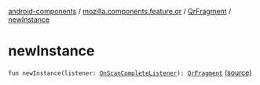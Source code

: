 [android-components](../../index.md) / [mozilla.components.feature.qr](../index.md) / [QrFragment](index.md) / [newInstance](./new-instance.md)

# newInstance

`fun newInstance(listener: `[`OnScanCompleteListener`](-on-scan-complete-listener/index.md)`): `[`QrFragment`](index.md) [(source)](https://github.com/mozilla-mobile/android-components/blob/master/components/feature/qr/src/main/java/mozilla/components/feature/qr/QrFragment.kt#L480)
